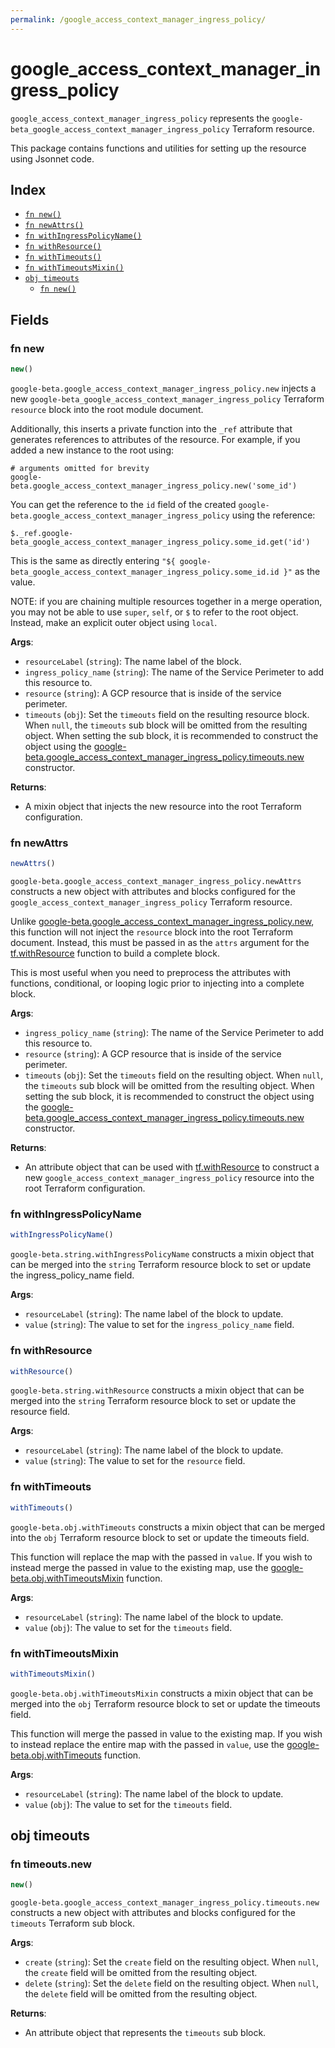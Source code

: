 ```yaml
---
permalink: /google_access_context_manager_ingress_policy/
---
```


# google_access_context_manager_ingress_policy

`google_access_context_manager_ingress_policy` represents the `google-beta_google_access_context_manager_ingress_policy` Terraform resource.



This package contains functions and utilities for setting up the resource using Jsonnet code.


## Index

* [`fn new()`](#fn-new)
* [`fn newAttrs()`](#fn-newattrs)
* [`fn withIngressPolicyName()`](#fn-withingresspolicyname)
* [`fn withResource()`](#fn-withresource)
* [`fn withTimeouts()`](#fn-withtimeouts)
* [`fn withTimeoutsMixin()`](#fn-withtimeoutsmixin)
* [`obj timeouts`](#obj-timeouts)
  * [`fn new()`](#fn-timeoutsnew)

## Fields

### fn new

```ts
new()
```


`google-beta.google_access_context_manager_ingress_policy.new` injects a new `google-beta_google_access_context_manager_ingress_policy` Terraform `resource`
block into the root module document.

Additionally, this inserts a private function into the `_ref` attribute that generates references to attributes of the
resource. For example, if you added a new instance to the root using:

    # arguments omitted for brevity
    google-beta.google_access_context_manager_ingress_policy.new('some_id')

You can get the reference to the `id` field of the created `google-beta.google_access_context_manager_ingress_policy` using the reference:

    $._ref.google-beta_google_access_context_manager_ingress_policy.some_id.get('id')

This is the same as directly entering `"${ google-beta_google_access_context_manager_ingress_policy.some_id.id }"` as the value.

NOTE: if you are chaining multiple resources together in a merge operation, you may not be able to use `super`, `self`,
or `$` to refer to the root object. Instead, make an explicit outer object using `local`.

**Args**:
  - `resourceLabel` (`string`): The name label of the block.
  - `ingress_policy_name` (`string`): The name of the Service Perimeter to add this resource to.
  - `resource` (`string`): A GCP resource that is inside of the service perimeter.
  - `timeouts` (`obj`): Set the `timeouts` field on the resulting resource block. When `null`, the `timeouts` sub block will be omitted from the resulting object. When setting the sub block, it is recommended to construct the object using the [google-beta.google_access_context_manager_ingress_policy.timeouts.new](#fn-timeoutsnew) constructor.

**Returns**:
- A mixin object that injects the new resource into the root Terraform configuration.


### fn newAttrs

```ts
newAttrs()
```


`google-beta.google_access_context_manager_ingress_policy.newAttrs` constructs a new object with attributes and blocks configured for the `google_access_context_manager_ingress_policy`
Terraform resource.

Unlike [google-beta.google_access_context_manager_ingress_policy.new](#fn-new), this function will not inject the `resource`
block into the root Terraform document. Instead, this must be passed in as the `attrs` argument for the
[tf.withResource](https://github.com/tf-libsonnet/core/tree/main/docs#fn-withresource) function to build a complete block.

This is most useful when you need to preprocess the attributes with functions, conditional, or looping logic prior to
injecting into a complete block.

**Args**:
  - `ingress_policy_name` (`string`): The name of the Service Perimeter to add this resource to.
  - `resource` (`string`): A GCP resource that is inside of the service perimeter.
  - `timeouts` (`obj`): Set the `timeouts` field on the resulting object. When `null`, the `timeouts` sub block will be omitted from the resulting object. When setting the sub block, it is recommended to construct the object using the [google-beta.google_access_context_manager_ingress_policy.timeouts.new](#fn-timeoutsnew) constructor.

**Returns**:
  - An attribute object that can be used with [tf.withResource](https://github.com/tf-libsonnet/core/tree/main/docs#fn-withresource) to construct a new `google_access_context_manager_ingress_policy` resource into the root Terraform configuration.


### fn withIngressPolicyName

```ts
withIngressPolicyName()
```

`google-beta.string.withIngressPolicyName` constructs a mixin object that can be merged into the `string`
Terraform resource block to set or update the ingress_policy_name field.



**Args**:
  - `resourceLabel` (`string`): The name label of the block to update.
  - `value` (`string`): The value to set for the `ingress_policy_name` field.


### fn withResource

```ts
withResource()
```

`google-beta.string.withResource` constructs a mixin object that can be merged into the `string`
Terraform resource block to set or update the resource field.



**Args**:
  - `resourceLabel` (`string`): The name label of the block to update.
  - `value` (`string`): The value to set for the `resource` field.


### fn withTimeouts

```ts
withTimeouts()
```

`google-beta.obj.withTimeouts` constructs a mixin object that can be merged into the `obj`
Terraform resource block to set or update the timeouts field.

This function will replace the map with the passed in `value`. If you wish to instead merge the
passed in value to the existing map, use the [google-beta.obj.withTimeoutsMixin](TODO) function.

**Args**:
  - `resourceLabel` (`string`): The name label of the block to update.
  - `value` (`obj`): The value to set for the `timeouts` field.


### fn withTimeoutsMixin

```ts
withTimeoutsMixin()
```

`google-beta.obj.withTimeoutsMixin` constructs a mixin object that can be merged into the `obj`
Terraform resource block to set or update the timeouts field.

This function will merge the passed in value to the existing map. If you wish
to instead replace the entire map with the passed in `value`, use the [google-beta.obj.withTimeouts](TODO)
function.


**Args**:
  - `resourceLabel` (`string`): The name label of the block to update.
  - `value` (`obj`): The value to set for the `timeouts` field.


## obj timeouts



### fn timeouts.new

```ts
new()
```


`google-beta.google_access_context_manager_ingress_policy.timeouts.new` constructs a new object with attributes and blocks configured for the `timeouts`
Terraform sub block.



**Args**:
  - `create` (`string`): Set the `create` field on the resulting object. When `null`, the `create` field will be omitted from the resulting object.
  - `delete` (`string`): Set the `delete` field on the resulting object. When `null`, the `delete` field will be omitted from the resulting object.

**Returns**:
  - An attribute object that represents the `timeouts` sub block.
